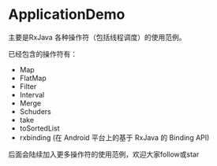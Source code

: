 # ApplicationDemo

主要是RxJava 各种操作符（包括线程调度）的使用范例。

已经包含的操作符有：
- Map
- FlatMap
- Filter
- Interval
- Merge
- Schuders
- take
- toSortedList
- rxbinding (在 Android 平台上的基于 RxJava 的 Binding API)

后面会陆续加入更多操作符的使用范例，欢迎大家follow或star
